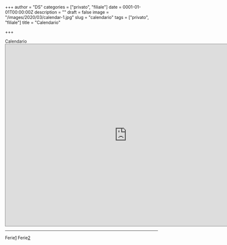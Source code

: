 +++
author = "DS"
categories = ["privato", "filiale"]
date = 0001-01-01T00:00:00Z
description = ""
draft = false
image = "/images/2020/03/calendar-1.jpg"
slug = "calendario"
tags = ["privato", "filiale"]
title = "Calendario"

+++


Calendario<iframe src="https://calendar.google.com/calendar/embed?height=600&amp;wkst=1&amp;bgcolor=%23ffffff&amp;ctz=Europe%2FRome&amp;src=ZHNnYXJkZWxsb0BjZ3QuaXQ&amp;src=aXQuaXRhbGlhbiNob2xpZGF5QGdyb3VwLnYuY2FsZW5kYXIuZ29vZ2xlLmNvbQ&amp;color=%23F6BF26&amp;color=%23009688" style="border:solid 1px #777" width="800" height="600" frameborder="0" scrolling="no"></iframe>
_____________________________________________________________________________
Ferie[1](https://drive.google.com/open?id=139y21nzBGYcGO5Xjn4jJmBf46VnMX5eN) 
Ferie[2](https://drive.google.com/open?id=130biz6Qvof2bF_HnZ9Z9UK9jbRMBrnCm)

